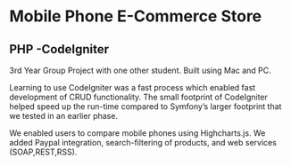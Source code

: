 # Mobile Phone E-Commerce Store
## PHP -CodeIgniter

3rd Year Group Project with one other student. 
Built using Mac and PC.

Learning to use CodeIgniter was a fast process which enabled fast development of CRUD functionality.
The small footprint of CodeIgniter helped speed up the run-time compared to Symfony’s larger footprint that we tested in an earlier phase.

We enabled users to compare mobile phones using Highcharts.js.
We added Paypal integration, search-filtering of products, and web services (SOAP,REST,RSS).

